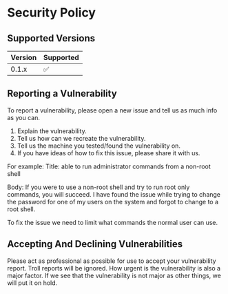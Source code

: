 # Security Policy

## Supported Versions

| Version | Supported          |
| ------- | ------------------ |
| 0.1.x   | :white_check_mark: |

## Reporting a Vulnerability

To report a vulnerability, please open a new issue and tell us as much info as you can.

1. Explain the vulnerability.
2. Tell us how can we recreate the vulnerability.
3. Tell us the machine you tested/found the vulnerability on.
4. If you have ideas of how to fix this issue, please share it with us.

For example:
Title: able to run administrator commands from a non-root shell

Body:
If you were to use a non-root shell and try to run root only commands, you will succeed.
I have found the issue while trying to change the password for one of my users on the system and forgot to change to a root shell.

To fix the issue we need to limit what commands the normal user can use.


## Accepting And Declining Vulnerabilities
Please act as professional as possible for use to accept your vulnerability report. Troll reports will be ignored.
How urgent is the vulnerability is also a major factor. If we see that the vulnerability is not major as other things, we will put it on hold.
